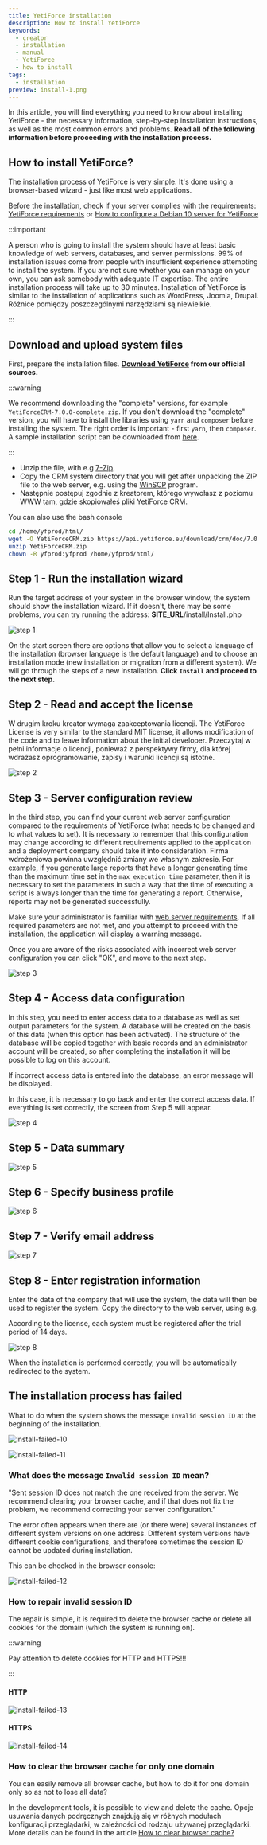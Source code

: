 ```yaml
---
title: YetiForce installation
description: How to install YetiForce
keywords:
  - creator
  - installation
  - manual
  - YetiForce
  - how to install
tags:
  - installation
preview: install-1.png
---
```


In this article, you will find everything you need to know about installing YetiForce - the necessary information, step-by-step installation instructions, as well as the most common errors and problems. **Read all of the following information before proceeding with the installation process.**

## How to install YetiForce?

The installation process of YetiForce is very simple. It's done using a browser-based wizard - just like most web applications.

Before the installation, check if your server complies with the requirements: [YetiForce requirements](requirements) or [How to configure a Debian 10 server for YetiForce](/developer-guides/environments/debian-10)

:::important

A person who is going to install the system should have at least basic knowledge of web servers, databases, and server permissions. 99% of installation issues come from people with insufficient experience attempting to install the system. If you are not sure whether you can manage on your own, you can ask somebody with adequate IT expertise. The entire installation process will take up to 30 minutes. Installation of YetiForce is similar to the installation of applications such as WordPress, Joomla, Drupal. Różnice pomiędzy poszczególnymi narzędziami są niewielkie.

:::

## Download and upload system files

First, prepare the installation files. **[Download YetiForce](download) from our official sources.**

:::warning

We recommend downloading the "complete" versions, for example `YetiForceCRM-7.0.0-complete.zip`. If you don't download the "complete" version, you will have to install the libraries using `yarn` and `composer` before installing the system. The right order is important - first `yarn`, then `composer`. A sample installation script can be downloaded from [here](https://github.com/YetiForceCompany/YetiForceCRM/blob/developer/tests/setup/dependency.sh).

:::

- Unzip the file, with e.g [7-Zip](http://7-zip.org/).
- Copy the CRM system directory that you will get after unpacking the ZIP file to the web server, e.g. using the [WinSCP](https://winscp.net/) program.
- Następnie postępuj zgodnie z kreatorem, którego wywołasz z poziomu WWW tam, gdzie skopiowałeś pliki YetiForce CRM.

You can also use the bash console

```bash
cd /home/yfprod/html/
wget -O YetiForceCRM.zip https://api.yetiforce.eu/download/crm/doc/7.0.3-complete
unzip YetiForceCRM.zip
chown -R yfprod:yfprod /home/yfprod/html/
```

## Step 1 - Run the installation wizard

Run the target address of your system in the browser window, the system should show the installation wizard. If it doesn't, there may be some problems, you can try running the address: **SITE_URL**/install/Install.php

![step 1](install-1.png)

On the start screen there are options that allow you to select a language of the installation (browser language is the default language) and to choose an installation mode (new installation or migration from a different system). We will go through the steps of a new installation. **Click `Install` and proceed to the next step.**

## Step 2 - Read and accept the license

W drugim kroku kreator wymaga zaakceptowania licencji. The YetiForce License is very similar to the standard MIT license, it allows modification of the code and to leave information about the initial developer. Przeczytaj w pełni informacje o licencji, ponieważ z perspektywy firmy, dla której wdrażasz oprogramowanie, zapisy i warunki licencji są istotne.

![step 2](install-2.png)

## Step 3 - Server configuration review

In the third step, you can find your current web server configuration compared to the requirements of YetiForce (what needs to be changed and to what values to set). It is necessary to remember that this configuration may change according to different requirements applied to the application and a deployment company should take it into consideration. Firma wdrożeniowa powinna uwzględnić zmiany we własnym zakresie. For example, if you generate large reports that have a longer generating time than the maximum time set in the `max_execution_time` parameter, then it is necessary to set the parameters in such a way that the time of executing a script is always longer than the time for generating a report. Otherwise, reports may not be generated successfully.

Make sure your administrator is familiar with [web server requirements](/introduction/requirements/). If all required parameters are not met, and you attempt to proceed with the installation, the application will display a warning message.

Once you are aware of the risks associated with incorrect web server configuration you can click "OK", and move to the next step.

![step 3](install-3.png)

## Step 4 - Access data configuration

In this step, you need to enter access data to a database as well as set output parameters for the system. A database will be created on the basis of this data (when this option has been activated). The structure of the database will be copied together with basic records and an administrator account will be created, so after completing the installation it will be possible to log on this account.

If incorrect access data is entered into the database, an error message will be displayed.

In this case, it is necessary to go back and enter the correct access data. If everything is set correctly, the screen from Step 5 will appear.

![step 4](install-4.png)

## Step 5 - Data summary

![step 5](install-5.png)

## Step 6 - Specify business profile

![step 6](install-6.png)

## Step 7 - Verify email address

![step 7](install-7.png)

## Step 8 - Enter registration information

Enter the data of the company that will use the system, the data will then be used to register the system. Copy the directory to the web server, using e.g.

According to the license, each system must be registered after the trial period of 14 days.

![step 8](install-8.png)

When the installation is performed correctly, you will be automatically redirected to the system.

## The installation process has failed

What to do when the system shows the message `Invalid session ID` at the beginning of the installation.

![install-failed-10](install-10.png)

![install-failed-11](install-11.png)

### What does the message `Invalid session ID` mean?

"Sent session ID does not match the one received from the server. We recommend clearing your browser cache, and if that does not fix the problem, we recommend correcting your server configuration."

The error often appears when there are (or there were) several instances of different system versions on one address. Different system versions have different cookie configurations, and therefore sometimes the session ID cannot be updated during installation.

This can be checked in the browser console:

![install-failed-12](install-12.png)

### How to repair invalid session ID

The repair is simple, it is required to delete the browser cache or delete all cookies for the domain (which the system is running on).

:::warning

Pay attention to delete cookies for HTTP and HTTPS!!!

:::

#### HTTP

![install-failed-13](install-13.png)

#### HTTPS

![install-failed-14](install-14.png)

### How to clear the browser cache for only one domain

You can easily remove all browser cache, but how to do it for one domain only so as not to lose all data?

In the development tools, it is possible to view and delete the cache. Opcje usuwania danych podręcznych znajdują się w różnych modułach konfiguracji przeglądarki, w zależności od rodzaju używanej przeglądarki. More details can be found in the article [How to clear browser cache?](/administrator-guides/faq/how-to-clear-browser-cache/)
